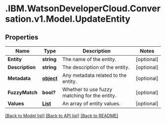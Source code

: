 # .IBM.WatsonDeveloperCloud.Conversation.v1.Model.UpdateEntity
## Properties

Name | Type | Description | Notes
------------ | ------------- | ------------- | -------------
**Entity** | **string** | The name of the entity. | [optional] 
**Description** | **string** | The description of the entity. | [optional] 
**Metadata** | [**object**](Object.md) | Any metadata related to the entity. | [optional] 
**FuzzyMatch** | **bool?** | Whether to use fuzzy matching for the entity. | [optional] 
**Values** | [**List<CreateValue>**](CreateValue.md) | An array of entity values. | [optional] 

[[Back to Model list]](../README.md#documentation-for-models) [[Back to API list]](../README.md#documentation-for-api-endpoints) [[Back to README]](../README.md)

